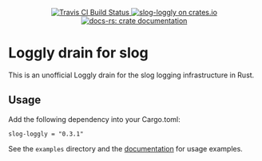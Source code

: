 <p align="center">
  <a href="https://travis-ci.org/angelcam/rust-slog-loggly">
      <img src="https://img.shields.io/travis/angelcam/rust-slog-loggly/master.svg" alt="Travis CI Build Status">
  </a>

  <a href="https://crates.io/crates/slog-loggly">
      <img src="https://img.shields.io/crates/d/slog-loggly.svg" alt="slog-loggly on crates.io">
  </a>

  <a href="https://docs.rs/slog-loggly/">
      <img src="https://docs.rs/slog-loggly/badge.svg" alt="docs-rs: crate documentation">
  </a>
</p>

# Loggly drain for slog

This is an unofficial Loggly drain for the slog logging infrastructure in Rust.

## Usage

Add the following dependency into your Cargo.toml:

```
slog-loggly = "0.3.1"
```

See the `examples` directory and the [documentation](https://docs.rs/slog-loggly/) for usage examples.
